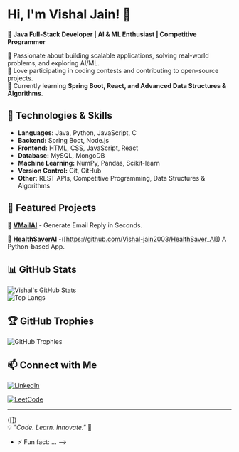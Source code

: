 # Hi, I'm Vishal Jain! 👋  

🚀 **Java Full-Stack Developer | AI & ML Enthusiast | Competitive Programmer**  

🔹 Passionate about building scalable applications, solving real-world problems, and exploring AI/ML.  
🔹 Love participating in coding contests and contributing to open-source projects.  
🔹 Currently learning **Spring Boot, React, and Advanced Data Structures & Algorithms**.  

## 🚀 Technologies & Skills  
- **Languages:** Java, Python, JavaScript, C  
- **Backend:** Spring Boot, Node.js  
- **Frontend:** HTML, CSS, JavaScript, React  
- **Database:** MySQL, MongoDB  
- **Machine Learning:** NumPy, Pandas, Scikit-learn  
- **Version Control:** Git, GitHub  
- **Other:** REST APIs, Competitive Programming, Data Structures & Algorithms  

## 📌 Featured Projects  
🔹 [**VMailAI**]([https://vmailai.netlify.app/]) - Generate Email Reply in Seconds.  

🔹 [**HealthSaverAI**](#) -([https://github.com/Vishal-jain2003/HealthSaver_AI]) A Python-based App.  

## 📊 GitHub Stats  
![Vishal's GitHub Stats](https://github-readme-stats.vercel.app/api?username=vishal-jain2003&show_icons=true&theme=radical)  
![Top Langs](https://github-readme-stats.vercel.app/api/top-langs/?username=vishal-jain2003&layout=compact&theme=radical)  

## 🏆 GitHub Trophies  
![GitHub Trophies](https://github-profile-trophy.vercel.app/?username=vishal-jain2003&theme=radical&no-bg=true&no-frame=true)  

## 📫 Connect with Me  
[![LinkedIn](https://img.shields.io/badge/LinkedIn-0A66C2?style=for-the-badge&logo=linkedin&logoColor=white)](https://www.linkedin.com/in/vishal-jain-754a33254/)
 
[![LeetCode](https://img.shields.io/badge/LeetCode-FFA116?style=for-the-badge&logo=leetcode&logoColor=white)](https://leetcode.com/u/jain_Vishalvj/)

---
([])  
💡 *"Code. Learn. Innovate."* 🚀  

- ⚡ Fun fact: ...
-->
